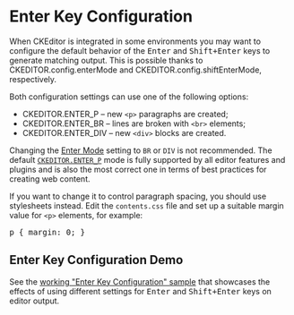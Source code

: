 <!--
Copyright (c) 2003-2018, CKSource - Frederico Knabben. All rights reserved.
For licensing, see LICENSE.md.
-->

# Enter Key Configuration

When CKEditor is integrated in some environments you may want to configure the default behavior of the <kbd>Enter</kbd> and <kbd>Shift+Enter</kbd> keys to generate matching output. This is possible thanks to CKEDITOR.config.enterMode and CKEDITOR.config.shiftEnterMode, respectively.

Both configuration settings can use one of the following options:

* CKEDITOR.ENTER_P &ndash; new `<p>` paragraphs are created;
* CKEDITOR.ENTER_BR &ndash; lines are broken with `<br>` elements;
* CKEDITOR.ENTER_DIV &ndash; new `<div>` blocks are created.

<div class="tip">
	<p>
		Changing the <a href="#!/api/CKEDITOR.config-cfg-enterMode">Enter Mode</a>
		setting to <code>BR</code> or <code>DIV</code> is not recommended. The default
		<code><a href="#!/api/CKEDITOR-property-ENTER_P">CKEDITOR.ENTER_P</a></code>
		mode is fully supported by all editor features and plugins and is also the most correct one
		in terms of best practices for creating web content.
	</p>
	<p>
		If you want to change it to control paragraph spacing, you should use stylesheets instead. Edit the
		<code>contents.css</code> file and set up a suitable margin value for <code>&lt;p&gt;</code>
		elements, for example:
	<pre>p { margin: 0; }</pre>
	</p>
</div>

## Enter Key Configuration Demo

See the [working "Enter Key Configuration" sample](https://sdk.ckeditor.com/samples/enterkey.html) that showcases the effects of using different settings for <kbd>Enter</kbd> and <kbd>Shift+Enter</kbd> keys on editor output.
